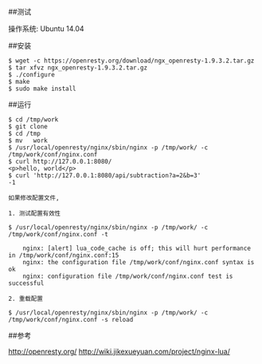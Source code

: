 

##测试

操作系统: Ubuntu 14.04

##安装

    $ wget -c https://openresty.org/download/ngx_openresty-1.9.3.2.tar.gz
    $ tar xfvz ngx_openresty-1.9.3.2.tar.gz
    $ ./configure
    $ make
    $ sudo make install

##运行

    $ cd /tmp/work
    $ git clone 
    $ cd /tmp
    $ mv   work
    $ /usr/local/openresty/nginx/sbin/nginx -p /tmp/work/ -c /tmp/work/conf/nginx.conf
    $ curl http://127.0.0.1:8080/
    <p>hello, world</p>
    $ curl 'http://127.0.0.1:8080/api/subtraction?a=2&b=3'
    -1

    如果修改配置文件,

    1. 测试配置有效性

    $ /usr/local/openresty/nginx/sbin/nginx -p /tmp/work/ -c /tmp/work/conf/nginx.conf -t

        nginx: [alert] lua_code_cache is off; this will hurt performance in /tmp/work/conf/nginx.conf:15
        nginx: the configuration file /tmp/work/conf/nginx.conf syntax is ok
        nginx: configuration file /tmp/work/conf/nginx.conf test is successful

    2. 重载配置

    $ /usr/local/openresty/nginx/sbin/nginx -p /tmp/work/ -c /tmp/work/conf/nginx.conf -s reload

##参考

http://openresty.org/
http://wiki.jikexueyuan.com/project/nginx-lua/
